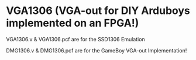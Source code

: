 # VGA1306 (VGA-out for DIY Arduboys implemented on an FPGA!)

VGA1306.v & VGA1306.pcf are for the SSD1306 Emulation

DMG1306.v & DMG1306.pcf are for the GameBoy VGA-out Implementation!
